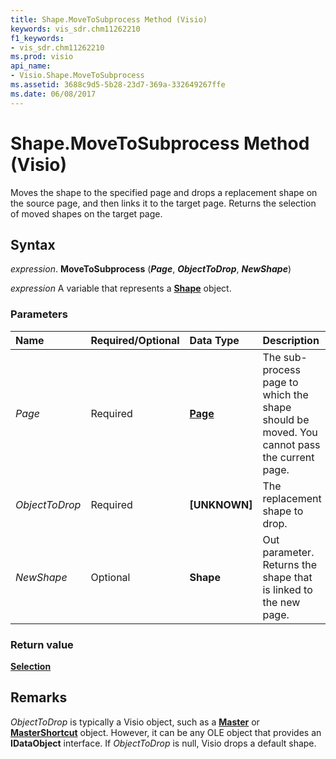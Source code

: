 ```yaml
---
title: Shape.MoveToSubprocess Method (Visio)
keywords: vis_sdr.chm11262210
f1_keywords:
- vis_sdr.chm11262210
ms.prod: visio
api_name:
- Visio.Shape.MoveToSubprocess
ms.assetid: 3688c9d5-5b28-23d7-369a-332649267ffe
ms.date: 06/08/2017
---
```



# Shape.MoveToSubprocess Method (Visio)

Moves the shape to the specified page and drops a replacement shape on the source page, and then links it to the target page. Returns the selection of moved shapes on the target page.

## Syntax

_expression_. **MoveToSubprocess** (**_Page_**, **_ObjectToDrop_**, **_NewShape_**)

_expression_ A variable that represents a **[Shape](Visio.Shape.md)** object.


### Parameters

|**Name**|**Required/Optional**|**Data Type**|**Description**|
|:-----|:-----|:-----|:-----|
| _Page_|Required|**[Page](Visio.Page.md)**|The sub-process page to which the shape should be moved. You cannot pass the current page.|
| _ObjectToDrop_|Required|**[UNKNOWN]**|The replacement shape to drop.|
| _NewShape_|Optional|**Shape**|Out parameter. Returns the shape that is linked to the new page.|

### Return value

 **[Selection](Visio.Selection.md)**

## Remarks

_ObjectToDrop_ is typically a Visio object, such as a **[Master](Visio.Master.md)** or **[MasterShortcut](Visio.MasterShortcut.md)** object. However, it can be any OLE object that provides an **IDataObject** interface. If _ObjectToDrop_ is null, Visio drops a default shape.
